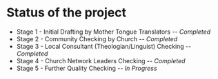 # Status of the project

* Stage 1 - Initial Drafting by Mother Tongue Translators -- _Completed_
* Stage 2 - Community Checking by Church -- _Completed_
* Stage 3 - Local Consultant (Theologian/Linguist) Checking -- _Completed_
* Stage 4 - Church Network Leaders Checking -- _Completed_
* Stage 5 - Further Quality Checking -- _In Progress_